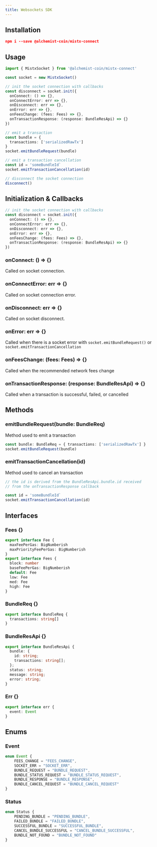 ```yaml
---
title: Websockets SDK
---
```

## Installation

```json
npm i --save @alchemist-coin/mistx-connect
```

## Usage

```typescript
import { MistxSocket } from '@alchemist-coin/mistx-connect'

const socket = new MistxSocket()

// init the socket connection with callbacks
const disconnect = socket.init({
  onConnect: () => {},
  onConnectError: err => {},
  onDisconnect: err => {},
  onError: err => {},
  onFeesChange: (fees: Fees) => {},
  onTransactionResponse: (response: BundleResApi) => {}
})

// emit a transaction
const bundle = {
  transactions: ['serializedRawTx']
}
socket.emitBundleRequest(bundle)

// emit a transaction cancellation
const id = 'someBundleId`
socket.emitTransactionCancellation(id)

// disconnect the socket connection
disconnect()
```

## Initialization & Callbacks

```typescript
// init the socket connection with callbacks
const disconnect = socket.init({
  onConnect: () => {},
  onConnectError: err => {},
  onDisconnect: err => {},
  onError: err => {},
  onFeesChange: (fees: Fees) => {},
  onTransactionResponse: (response: BundleResApi) => {}
})
```

### onConnect: () => {}

Called on socket connection.

### onConnectError: err => {}

Called on socket connection error.

### onDisconnect: err => {}

Called on socket disconnect.

### onError: err => {}

Called when there is a socket error with `socket.emitBundleRequest()` or `socket.emitTransactionCancellation`

### onFeesChange: (fees: Fees) => {}

Called when the recommended network fees change

### onTransactionResponse: (response: BundleResApi) => {}

Called when a transaction is successful, failed, or cancelled

## Methods

### emitBundleRequest(bundle: BundleReq)

Method used to emit a transaction

``` typescript
const bundle: BundleReq = { transactions: ['serializedRawTx'] }
socket.emitBundleRequest(bundle)
```

### emitTransactionCancellation(id)

Method used to cancel an transaction

``` typescript
// the id is derived from the BundleResApi.bundle.id received 
// from the onTransactionResponse callback

const id = 'someBundleId`
socket.emitTransactionCancellation(id)
```

## Interfaces

### Fees {}

```typescript
export interface Fee {
  maxFeePerGas: BigNumberish
  maxPriorityFeePerGas: BigNumberish
}
export interface Fees {
  block: number
  baseFeePerGas: BigNumberish
  default: Fee
  low: Fee
  med: Fee
  high: Fee
}
```

### BundleReq {}

```typescript
export interface BundleReq {
  transactions: string[]
}
```

### BundleResApi {}

```typescript
export interface BundleResApi {
  bundle: {
    id: string;
    transactions: string[];
  };
  status: string;
  message: string;
  error: string;
}
```

### Err {}

```typescript
export interface err {
  event: Event
}
```

## Enums

### Event

``` typescript
enum Event {
    FEES_CHANGE = "FEES_CHANGE",
    SOCKET_ERR = "SOCKET_ERR",
    BUNDLE_REQUEST = "BUNDLE_REQUEST",
    BUNDLE_STATUS_REQUEST = "BUNDLE_STATUS_REQUEST",
    BUNDLE_RESPONSE = "BUNDLE_RESPONSE",
    BUNDLE_CANCEL_REQUEST = "BUNDLE_CANCEL_REQUEST"
}
```

### Status

``` typescript
enum Status {
    PENDING_BUNDLE = "PENDING_BUNDLE",
    FAILED_BUNDLE = "FAILED_BUNDLE",
    SUCCESSFUL_BUNDLE = "SUCCESSFUL_BUNDLE",
    CANCEL_BUNDLE_SUCCESSFUL = "CANCEL_BUNDLE_SUCCESSFUL",
    BUNDLE_NOT_FOUND = "BUNDLE_NOT_FOUND"
}
```
